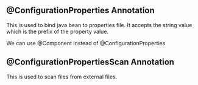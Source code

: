 @ConfigurationProperties Annotation
-----------------------------------
This is used to bind java bean to properties file. It accepts the string value which is the prefix of the property
value.

We can use @Component instead of @ConfigurationProperties

@ConfigurationPropertiesScan Annotation
---------------------------------------
This is used to scan files from external files.